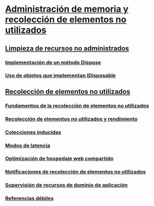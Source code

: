 # [Administración de memoria y recolección de elementos no utilizados](memory-management-and-gc.md)
## [Limpieza de recursos no administrados](unmanaged.md)
### [Implementación de un método Dispose](implementing-dispose.md)
### [Uso de objetos que implementan IDisposable](using-objects.md)
## [Recolección de elementos no utilizados](index.md)
### [Fundamentos de la recolección de elementos no utilizados](fundamentals.md)
### [Recolección de elementos no utilizados y rendimiento](performance.md)
### [Colecciones inducidas](induced.md)
### [Modos de latencia](latency.md)
### [Optimización de hospedaje web compartido](optimization-for-shared-web-hosting.md)
### [Notificaciones de recolección de elementos no utilizados](notifications.md)
### [Supervisión de recursos de dominio de aplicación](app-domain-resource-monitoring.md)
### [Referencias débiles](weak-references.md)
